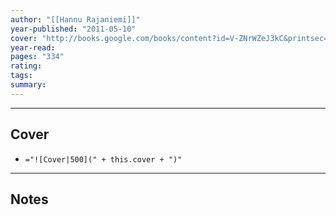 ```yaml
---
author: "[[Hannu Rajaniemi]]"
year-published: "2011-05-10"
cover: "http://books.google.com/books/content?id=V-ZNrWZeJ3kC&printsec=frontcover&img=1&zoom=1&edge=curl&source=gbs_api"
year-read: 
pages: "334"
rating: 
tags: 
summary:
---
```


---
## Cover
- `="![Cover|500](" + this.cover + ")"`
---
## Notes